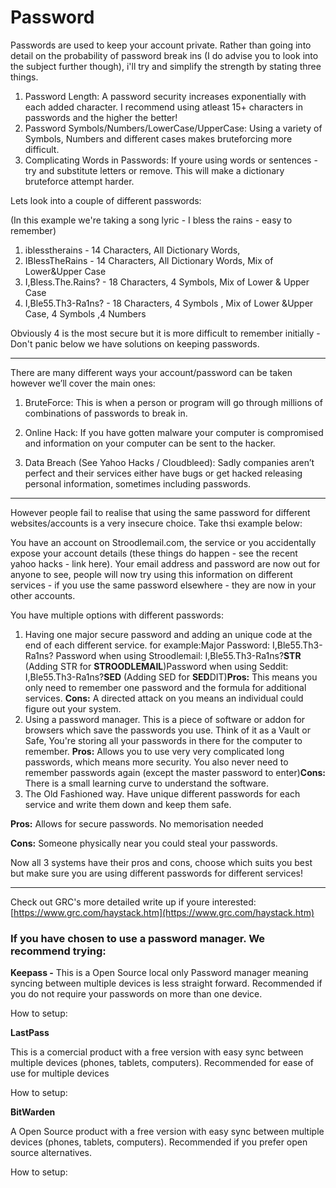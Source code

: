 # **Password**

Passwords are used to keep your account private. Rather than going into detail on the probability of password break ins \(I do advise you to look into the subject further though\), i'll try and simplify the strength by stating three things.

1. Password Length: A password security increases exponentially with each added character. I recommend using atleast 15+ characters in passwords and the higher the better!
2. Password Symbols/Numbers/LowerCase/UpperCase: Using a variety of Symbols, Numbers and different cases makes bruteforcing more difficult.
3. Complicating Words in Passwords: If youre using words or sentences - try and substitute letters or remove. This will make a dictionary bruteforce attempt harder.

Lets look into a couple of different passwords:

\(In this example we're taking a song lyric - I bless the rains - easy to remember\)

1. iblesstherains - 14 Characters, All Dictionary Words,
2. IBlessTheRains - 14 Characters, All Dictionary Words, Mix of Lower&Upper Case
3. I,Bless.The.Rains? - 18 Characters, 4 Symbols, Mix of Lower & Upper Case
4. I,Ble55.Th3-Ra1ns? - 18 Characters, 4 Symbols , Mix of Lower &Upper Case, 4 Symbols ,4 Numbers

Obviously 4 is the most secure but it is more difficult to remember initially - Don't panic below we have solutions on keeping passwords.

---

There are many different ways your account/password can be taken however we’ll cover the main ones:

1. BruteForce: This is when a person or program will go through millions of combinations of passwords to break in.

2. Online Hack: If you have gotten malware your computer is compromised and information on your computer can be sent to the hacker.

3. Data Breach \(See Yahoo Hacks / Cloudbleed\): Sadly companies aren’t perfect and their services either have bugs or get hacked releasing personal information, sometimes including passwords.

---

However people fail to realise that using the same password for different websites/accounts is a very insecure choice. Take thsi example below:

You have an account on Stroodlemail.com, the service or you accidentally expose your account details \(these things do happen - see the recent yahoo hacks - link here\). Your email address and password are now out for anyone to see, people will now try using this information on different services - if you use the same password elsewhere - they are now in your other accounts.

You have multiple options with different passwords:

1. Having one major secure password and adding an unique code at the end of each different service. for example:Major Password: I,Ble55.Th3-Ra1ns? Password when using Stroodlemail: I,Ble55.Th3-Ra1ns?**STR** \(Adding STR for **STROODLEMAIL**\)Password when using Seddit: I,Ble55.Th3-Ra1ns?**SED** \(Adding SED for **SED**DIT\)**Pros:** This means you only need to remember one password and the formula for additional services. **Cons:** A directed attack on you means an individual could figure out your system.
2. Using a password manager. This is a piece of software or addon for browsers which save the passwords you use. Think of it as a Vault or Safe, You're storing all your passwords in there for the computer to remember. **Pros:** Allows you to use very very complicated long passwords, which means more security. You also never need to remember passwords again \(except the master password to enter\)**Cons:** There is a small learning curve to understand the software.
3. The Old Fashioned way. Have unique different passwords for each service and write them down and keep them safe.

**Pros:** Allows for secure passwords. No memorisation needed

**Cons:** Someone physically near you could steal your passwords.

Now all 3 systems have their pros and cons, choose which suits you best but make sure you are using different passwords for different services!

---

Check out GRC's more detailed write up if youre interested: [https://www.grc.com/haystack.htm](https://www.grc.com/haystack.htm)

### **If you have chosen to use a password manager. We recommend trying:**

**Keepass -** This is a Open Source local only Password manager meaning syncing between multiple devices is less straight forward. Recommended if you do not require your passwords on more than one device.

How to setup:

**LastPass**

This is a comercial product with a free version with easy sync between multiple devices \(phones, tablets, computers\). Recommended for ease of use for multiple devices

How to setup:

**BitWarden**

A Open Source product with a free version with easy sync between multiple devices \(phones, tablets, computers\). Recommended if you prefer open source alternatives.

How to setup:

